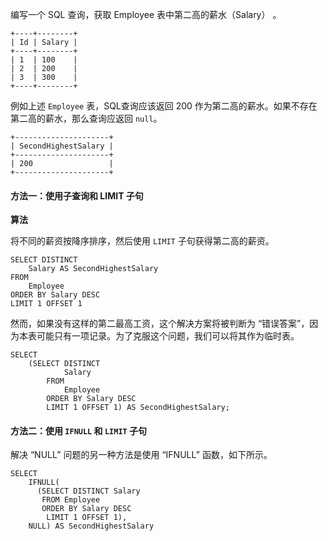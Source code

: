 编写一个 SQL 查询，获取 Employee 表中第二高的薪水（Salary） 。

``` 
+----+--------+
| Id | Salary |
+----+--------+
| 1  | 100    |
| 2  | 200    |
| 3  | 300    |
+----+--------+

```

例如上述 `Employee` 表，SQL查询应该返回 200 作为第二高的薪水。如果不存在第二高的薪水，那么查询应返回 `null`。

``` 
+---------------------+
| SecondHighestSalary |
+---------------------+
| 200                 |
+---------------------+

```

#### 方法一：使用子查询和 LIMIT 子句

**算法**

将不同的薪资按降序排序，然后使用 `LIMIT` 子句获得第二高的薪资。

```mysql
SELECT DISTINCT
    Salary AS SecondHighestSalary
FROM
    Employee
ORDER BY Salary DESC
LIMIT 1 OFFSET 1

```

然而，如果没有这样的第二最高工资，这个解决方案将被判断为 “错误答案”，因为本表可能只有一项记录。为了克服这个问题，我们可以将其作为临时表。

```mysql
SELECT
    (SELECT DISTINCT
            Salary
        FROM
            Employee
        ORDER BY Salary DESC
        LIMIT 1 OFFSET 1) AS SecondHighestSalary;

```

#### 方法二：使用 `IFNULL` 和 `LIMIT` 子句

解决 “NULL” 问题的另一种方法是使用 “IFNULL” 函数，如下所示。

```mysql
SELECT
    IFNULL(
      (SELECT DISTINCT Salary
       FROM Employee
       ORDER BY Salary DESC
        LIMIT 1 OFFSET 1),
    NULL) AS SecondHighestSalary

```
